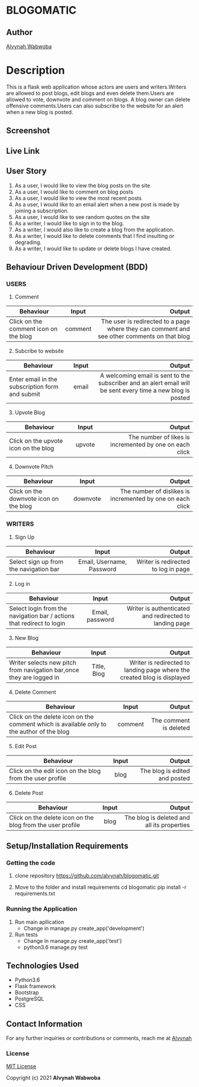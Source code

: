 # BLOGOMATIC 

## Author
 [Alvynah Wabwoba](https://github.com/alvynah)


# Description
This is a flask web application whose actors are users and writers.Writers are allowed to post blogs, edit blogs and even delete them.Users are allowed to vote, downvote and comment on blogs. A blog owner can delete offensive comments.Users can also subscribe to the website for an alert when a new blog is posted.



## Screenshot

## Live Link


## User Story

1. As a user, I would like to view the blog posts on the site
2. As a user, I would like to comment on blog posts
3. As a user, I would like to view the most recent posts
4. As a user, I would like to an email alert when a new post is made by joining a subscription.
5. As a user, I would like to see random quotes on the site 
6. As a writer, I would like to sign in to the blog.
7. As a writer, I would also like to create a blog from the application.
8. As a writer, I would like to delete comments that I find insulting or degrading.
9. As a writer, I would like to update or delete blogs I have created.

## Behaviour Driven Development (BDD)

### USERS

1. Comment

|Behaviour 	           |    Input 	                 |       Output          |
|----------------------------------------------|:-----------------------------------:|-----------------------------:|       
| Click on the comment icon on the blog   | comment| The user is redirected to a page where they can comment and see other comments on that blog  | 

2. Subcribe to website 

|Behaviour 	           |    Input 	                 |       Output          |
|----------------------------------------------|:-----------------------------------:|-----------------------------:|       
| Enter email in the subscription form and submit   | email| A welcoming email is sent to the subscriber and an alert email will be sent every time a new blog is posted  | 


3. Upvote Blog

|Behaviour 	           |    Input 	                 |       Output          |
|----------------------------------------------|:-----------------------------------:|-----------------------------:|       
| Click on the upvote icon on the blog   | upvote| The number of likes is incremented by one on each click  |  

4. Downvote Pitch

|Behaviour 	           |    Input 	                 |       Output          |
|----------------------------------------------|:-----------------------------------:|-----------------------------:|       
| Click on the downvote icon on the blog   | downvote| The number of dislikes is incremented by one on each click  |  


### WRITERS

1. Sign Up

|Behaviour 	           |    Input 	                 |       Output          |
|----------------------------------------------|:-----------------------------------:|-----------------------------:|       
| Select sign up from the navigation bar    | Email, Username, Password|   Writer is redirected to log in page   |  


2. Log in

|Behaviour 	           |    Input 	                 |       Output          |
|----------------------------------------------|:-----------------------------------:|-----------------------------:|       
| Select login from the navigation bar / actions that redirect to login    | Email, password |  Writer is authenticated and redirected to landing page|  


3. New Blog

|Behaviour 	           |    Input 	                 |       Output          |
|----------------------------------------------|:-----------------------------------:|-----------------------------:|       
| Writer selects new pitch from navigation bar,once they are logged in    | Title, Blog| Writer is redirected to landing page where the created blog is displayed   |  


4. Delete Comment

|Behaviour 	           |    Input 	                 |       Output          |
|----------------------------------------------|:-----------------------------------:|-----------------------------:|       
| Click on the delete icon on the comment which is available only to the author of the blog  | comment|  The comment is deleted   |  

5. Edit Post

|Behaviour 	           |    Input 	                 |       Output          |
|----------------------------------------------|:-----------------------------------:|-----------------------------:|       
| Click on the edit icon on the blog from the user profile   | blog| The blog is edited and posted   |  

6. Delete Post

|Behaviour 	           |    Input 	                 |       Output          |
|----------------------------------------------|:-----------------------------------:|-----------------------------:|       
| Click on the delete icon on the blog from the user profile   | blog| The blog is deleted and all its properties   |  





## Setup/Installation Requirements
### Getting the code
1. clone repository
    https://github.com/alvynah/blogomatic.git
    
2. Move to the folder and install requirements
    cd blogomatic
    pip install -r requirements.txt
### Running the Application
1. Run main apllication
   * Change in manage.py create_app('development')
2. Run tests
    * Change in manage.py create_app('test')
   * python3.6 manage.py test

## Technologies Used

* Python3.6
* Flask framework
* Bootstrap
* PostgreSQL
* CSS

## Contact Information
For any further inquiries or contributions or comments, reach me at [Alvynah](juvatalvynah@gmail.com)
### License
[MIT License](https://github.com/alvynah/blogomatic/blob/master/License)

Copyright (c) 2021 **Alvynah Wabwoba**